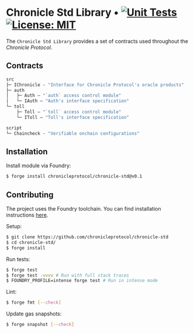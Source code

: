 # Chronicle Std Library • [![Unit Tests](https://github.com/chronicleprotocol/chronicle-std/actions/workflows/unit-tests.yml/badge.svg)](https://github.com/chronicleprotocol/chronicle-std/actions/workflows/unit-tests.yml) [![License: MIT](https://img.shields.io/badge/License-MIT-yellow.svg)](https://opensource.org/licenses/MIT)

The `Chronicle Std Library` provides a set of contracts used throughout the _Chronicle Protocol_.

## Contracts

```ml
src
├─ IChronicle - "Interface for Chronicle Protocol's oracle products"
├─ auth
│   ├─ Auth — "`auth` access control module"
│   └─ IAuth — "Auth's interface specification"
└─ toll
    ├─ Toll — "`toll` access control module"
    └─ IToll — "Toll's interface specification"

script
└─ Chaincheck - "Verifiable onchain configurations"
```

## Installation

Install module via Foundry:
```bash
$ forge install chronicleprotocol/chronicle-std@v0.1
```

## Contributing

The project uses the Foundry toolchain. You can find installation instructions [here](https://getfoundry.sh/).

Setup:
```bash
$ git clone https://github.com/chronicleprotocol/chronicle-std
$ cd chronicle-std/
$ forge install
```

Run tests:
```bash
$ forge test
$ forge test -vvvv # Run with full stack traces
$ FOUNDRY_PROFILE=intense forge test # Run in intense mode
```

Lint:
```bash
$ forge fmt [--check]
```

Update gas snapshots:
```bash
$ forge snapshot [--check]
```
